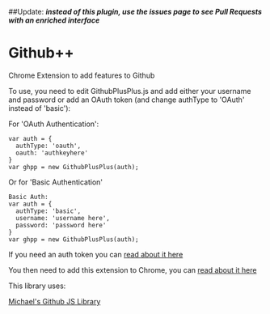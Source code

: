 ##Update:
***instead of this plugin, use the issues page to see Pull Requests with an enriched interface***

Github++
============

Chrome Extension to add features to Github

To use, you need to edit GithubPlusPlus.js and add either your username and password or
add an OAuth token (and change authType to 'OAuth' instead of 'basic'):

For 'OAuth Authentication':
```
var auth = {
  authType: 'oauth',
  oauth: 'authkeyhere'
}
var ghpp = new GithubPlusPlus(auth);
```

Or for 'Basic Authentication'
```
Basic Auth:
var auth = {
  authType: 'basic',
  username: 'username here',
  password: 'password here'
}
var ghpp = new GithubPlusPlus(auth);
```

If you need an auth token you can [read about it here](https://help.github.com/articles/creating-an-access-token-for-command-line-use)

You then need to add this extension to Chrome, you can [read about it here](http://developer.chrome.com/extensions/getstarted.html#unpacked)

This library uses:

[Michael's Github JS Library](https://github.com/michael/github)
